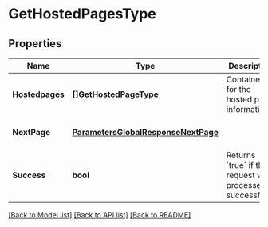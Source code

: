 # GetHostedPagesType

## Properties
Name | Type | Description | Notes
------------ | ------------- | ------------- | -------------
**Hostedpages** | [**[]GetHostedPageType**](GetHostedPageType.md) | Container for the hosted page information.  | [optional] [default to null]
**NextPage** | [**ParametersGlobalResponseNextPage**](#/parameters/GLOBAL_RESPONSE_nextPage.md) |  | [optional] [default to null]
**Success** | **bool** | Returns &#x60;true&#x60; if the request was processed successfully.  | [optional] [default to null]

[[Back to Model list]](../README.md#documentation-for-models) [[Back to API list]](../README.md#documentation-for-api-endpoints) [[Back to README]](../README.md)


